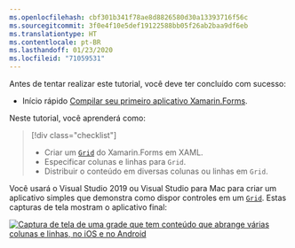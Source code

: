 ```yaml
---
ms.openlocfilehash: cbf301b341f78ae8d8826580d30a13393716f56c
ms.sourcegitcommit: 3f0e4f10e5def19122588bb05f26ab2baa9df6eb
ms.translationtype: HT
ms.contentlocale: pt-BR
ms.lasthandoff: 01/23/2020
ms.locfileid: "71059531"
---
```

Antes de tentar realizar este tutorial, você deve ter concluído com sucesso:

- Início rápido [Compilar seu primeiro aplicativo Xamarin.Forms](~/get-started/first-app/index.md).

Neste tutorial, você aprenderá como:

> [!div class="checklist"]
>
> - Criar um [`Grid`](xref:Xamarin.Forms.Grid) do Xamarin.Forms em XAML.
> - Especificar colunas e linhas para `Grid`.
> - Distribuir o conteúdo em diversas colunas ou linhas em `Grid`.

Você usará o Visual Studio 2019 ou Visual Studio para Mac para criar um aplicativo simples que demonstra como dispor controles em um [`Grid`](xref:Xamarin.Forms.Grid). Estas capturas de tela mostram o aplicativo final:

[![Captura de tela de uma grade que tem conteúdo que abrange várias colunas e linhas, no iOS e no Android](../images/span-columns-rows.png "Grade com conteúdo que abrange colunas e linhas")](../images/span-columns-rows-large.png#lightbox "Grade com conteúdo que abrange colunas e linhas")
